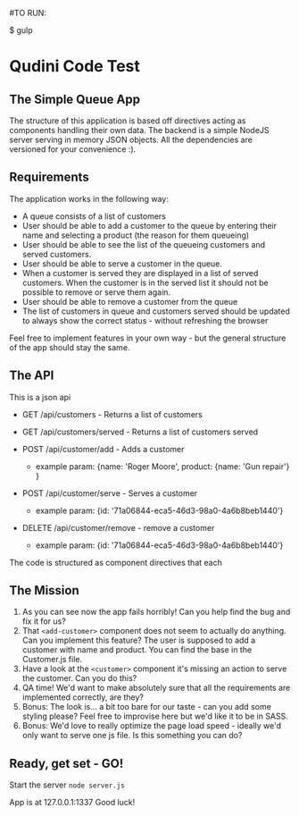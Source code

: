 #TO RUN:

$ gulp

# Qudini Code Test

## The Simple Queue App
The structure of this application is based off directives acting as components handling their own data. The backend is a simple
NodeJS server serving in memory JSON objects. All the dependencies are versioned for your convenience :).

## Requirements
The application works in the following way:
- A queue consists of a list of customers
- User should be able to add a customer to the queue by entering their name and selecting a product (the reason for them queueing)
- User should be able to see the list of the queueing customers and served customers.
- User should be able to serve a customer in the queue.
- When a customer is served they are displayed in a list of served customers. When the customer is in the served list it should not
  be possible to remove or serve them again.
- User should be able to remove a customer from the queue
- The list of customers in queue and customers served should be updated to always show the correct status - without refreshing the browser

Feel free to implement features in your own way - but the general structure of the app should stay the same.

## The API
This is a json api

 - GET /api/customers - Returns a list of customers
 - GET /api/customers/served - Returns a list of customers served
 - POST /api/customer/add - Adds a customer
    - example param: {name: 'Roger Moore', product: {name: 'Gun repair'} }

 - POST /api/customer/serve - Serves a customer
    - example param: {id: '71a06844-eca5-46d3-98a0-4a6b8beb1440'}

 - DELETE /api/customer/remove - remove a customer
    - example param: {id: '71a06844-eca5-46d3-98a0-4a6b8beb1440'}

The code is structured as component directives that each

## The Mission
1. As you can see now the app fails horribly! Can you help find the bug and fix it for us?
2. That ```<add-customer>``` component does not seem to actually do anything. Can you implement this feature? The user is supposed to add a customer with name and product. You can find the base in the Customer.js file.
3. Have a look at the ```<customer>``` component it's missing an action to serve the customer. Can you do this?
4. QA time! We'd want to make absolutely sure that all the requirements are implemented correctly, are they?
5. Bonus: The look is... a bit too bare for our taste - can you add some styling please? Feel free to improvise here but we'd like it to be in SASS.
6. Bonus: We'd love to really optimize the page load speed - ideally we'd only want to serve one js file. Is this something you can do?

## Ready, get set - GO!
Start the server
``` node server.js ```

App is at 127.0.0.1:1337
Good luck!
